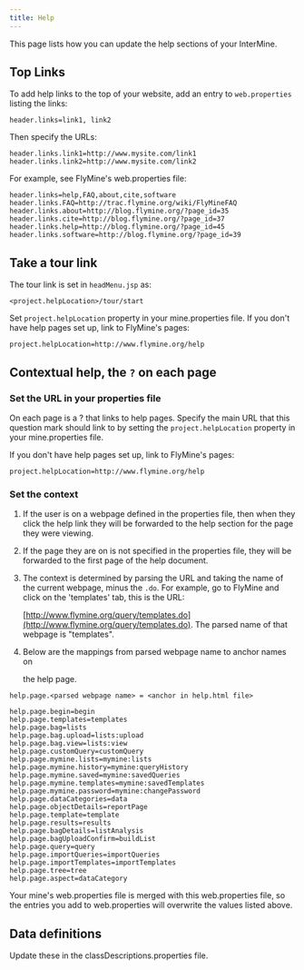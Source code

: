 ```yaml
---
title: Help
---
```


This page lists how you can update the help sections of your InterMine.

## Top Links

To add help links to the top of your website, add an entry to `web.properties` listing the links:

```text
header.links=link1, link2
```

Then specify the URLs:

```text
header.links.link1=http://www.mysite.com/link1
header.links.link2=http://www.mysite.com/link2
```

For example, see FlyMine's web.properties file:

```text
header.links=help,FAQ,about,cite,software
header.links.FAQ=http://trac.flymine.org/wiki/FlyMineFAQ
header.links.about=http://blog.flymine.org/?page_id=35
header.links.cite=http://blog.flymine.org/?page_id=37
header.links.help=http://blog.flymine.org/?page_id=45
header.links.software=http://blog.flymine.org/?page_id=39
```

## Take a tour link

The tour link is set in `headMenu.jsp` as:

```text
<project.helpLocation>/tour/start
```

Set `project.helpLocation` property in your mine.properties file. If you don't have help pages set up, link to FlyMine's pages:

```text
project.helpLocation=http://www.flymine.org/help
```

## Contextual help, the `?` on each page

### Set the URL in your properties file

On each page is a ? that links to help pages. Specify the main URL that this question mark should link to by setting the `project.helpLocation` property in your mine.properties file.

If you don't have help pages set up, link to FlyMine's pages:

```text
project.helpLocation=http://www.flymine.org/help
```

### Set the context

1. If the user is on a webpage defined in the properties file, then when they click the help link they will be forwarded to the help section for the page they were viewing.
2. If the page they are on is not specified in the properties file, they will be forwarded to the first page of the help document.
3. The context is determined by parsing the URL and taking the name of the current webpage, minus the `.do`. For example, go to FlyMine and click on the 'templates' tab, this is the URL:

   [http://www.flymine.org/query/templates.do](http://www.flymine.org/query/templates.do). The parsed name of that webpage is "templates".

4. Below are the mappings from parsed webpage name to anchor names on

   the help page.

```text
help.page.<parsed webpage name> = <anchor in help.html file>

help.page.begin=begin
help.page.templates=templates
help.page.bag=lists
help.page.bag.upload=lists:upload
help.page.bag.view=lists:view
help.page.customQuery=customQuery
help.page.mymine.lists=mymine:lists
help.page.mymine.history=mymine:queryHistory
help.page.mymine.saved=mymine:savedQueries
help.page.mymine.templates=mymine:savedTemplates
help.page.mymine.password=mymine:changePassword
help.page.dataCategories=data
help.page.objectDetails=reportPage
help.page.template=template
help.page.results=results
help.page.bagDetails=listAnalysis
help.page.bagUploadConfirm=buildList
help.page.query=query
help.page.importQueries=importQueries
help.page.importTemplates=importTemplates
help.page.tree=tree
help.page.aspect=dataCategory
```

Your mine's web.properties file is merged with this web.properties file, so the entries you add to web.properties will overwrite the values listed above.

## Data definitions

Update these in the classDescriptions.properties file.

